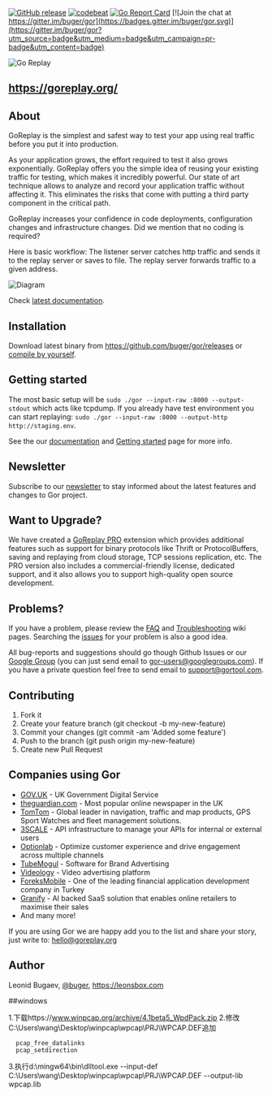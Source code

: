 [![GitHub release](https://img.shields.io/github/release/buger/gor.svg?maxAge=3600)](https://github.com/buger/gor/releases) [![codebeat](https://codebeat.co/badges/6427d589-a78e-416c-a546-d299b4089893)](https://codebeat.co/projects/github-com-buger-gor) [![Go Report Card](https://goreportcard.com/badge/github.com/buger/gor)](https://goreportcard.com/report/github.com/buger/gor) [![Join the chat at https://gitter.im/buger/gor](https://badges.gitter.im/buger/gor.svg)](https://gitter.im/buger/gor?utm_source=badge&utm_medium=badge&utm_campaign=pr-badge&utm_content=badge)

![Go Replay](http://i.imgur.com/ZG2ki5n.png)

## https://goreplay.org/

## About

GoReplay is the simplest and safest way to test your app using real traffic before you put it into production.

As your application grows, the effort required to test it also grows exponentially. GoReplay offers you the simple idea of reusing your existing traffic for testing, which makes it incredibly powerful. Our state of art technique allows to analyze and record your application traffic without affecting it. This eliminates the risks that come with putting a third party component in the critical path. 

GoReplay increases your confidence in code deployments, configuration changes and infrastructure changes. Did we mention that no coding is required?



Here is basic workflow: The listener server catches http traffic and sends it to the replay server or saves to file. The replay server forwards traffic to a given address.

![Diagram](http://i.imgur.com/9mqj2SK.png)

Check [latest documentation](http://github.com/buger/gor/wiki).

## Installation
Download latest binary from https://github.com/buger/gor/releases or [compile by yourself](https://github.com/buger/gor/wiki/Compilation).

## Getting started

The most basic setup will be `sudo ./gor --input-raw :8000 --output-stdout` which acts like tcpdump.
If you already have test environment you can start replaying: `sudo ./gor --input-raw :8000 --output-http http://staging.env`.

See the our [documentation](https://github.com/buger/gor/wiki/) and [Getting started](https://github.com/buger/gor/wiki/Getting-Started) page for more info. 
## Newsletter
Subscribe to our [newsletter](https://www.getdrip.com/forms/89690474/submissions/new) to stay informed about the latest features and changes to Gor project.


## Want to Upgrade?

We have created a [GoReplay PRO](https://goreplay.org/pro.html) extension which provides additional features such as support for binary protocols like Thrift or ProtocolBuffers, saving and replaying from cloud storage, TCP sessions replication, etc. The PRO version also includes a commercial-friendly license, dedicated support, and it also allows you to support high-quality open source development. 


## Problems?
If you have a problem, please review the [FAQ](https://github.com/buger/gor/wiki/FAQ) and [Troubleshooting](https://github.com/buger/gor/wiki/Troubleshooting) wiki pages. Searching the [issues](https://github.com/buger/gor/issues) for your problem is also a good idea.

All bug-reports and suggestions should go though Github Issues or our [Google Group](https://groups.google.com/forum/#!forum/gor-users) (you can just send email to gor-users@googlegroups.com).
If you have a private question feel free to send email to support@gortool.com.


## Contributing

1. Fork it
2. Create your feature branch (git checkout -b my-new-feature)
3. Commit your changes (git commit -am 'Added some feature')
4. Push to the branch (git push origin my-new-feature)
5. Create new Pull Request

## Companies using Gor

* [GOV.UK](https://www.gov.uk) - UK Government Digital Service
* [theguardian.com](http://theguardian.com) - Most popular online newspaper in the UK
* [TomTom](http://www.tomtom.com/) - Global leader in navigation, traffic and map products, GPS Sport Watches and fleet management solutions.
* [3SCALE](http://www.3scale.net/) - API infrastructure to manage your APIs for internal or external users
* [Optionlab](http://www.opinionlab.com) - Optimize customer experience and drive engagement across multiple channels
* [TubeMogul](http://tubemogul.com) - Software for Brand Advertising
* [Videology](http://www.videologygroup.com/) - Video advertising platform
* [ForeksMobile](http://foreksmobile.com/) -  One of the leading financial application development company in Turkey
* [Granify](http://granify.com) - AI backed SaaS solution that enables online retailers to maximise their sales
* And many more!

If you are using Gor we are happy add you to the list and share your story, just write to: hello@goreplay.org

## Author

Leonid Bugaev, [@buger](https://twitter.com/buger), https://leonsbox.com


##windows

1.下载https://www.winpcap.org/archive/4.1beta5_WpdPack.zip 
2.修改C:\Users\wang\Desktop\winpcap\wpcap\PRJ\WPCAP.DEF追加 
```
  pcap_free_datalinks
  pcap_setdirection
```
3.执行d:\mingw64\bin\dlltool.exe --input-def C:\Users\wang\Desktop\winpcap\wpcap\PRJ\WPCAP.DEF --output-lib wpcap.lib
